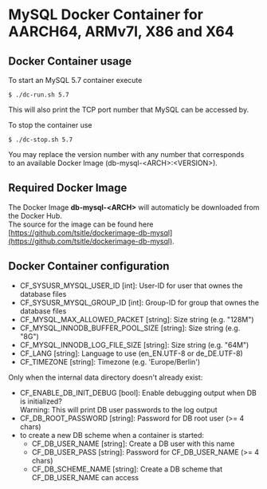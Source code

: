# MySQL Docker Container for AARCH64, ARMv7l, X86 and X64

## Docker Container usage
To start an MySQL 5.7 container execute

```
$ ./dc-run.sh 5.7

```

This will also print the TCP port number that MySQL can be accessed by.

To stop the container use

```
$ ./dc-stop.sh 5.7

```

You may replace the version number with any number that corresponds  
to an available Docker Image (db-mysql-\<ARCH\>:\<VERSION\>).

## Required Docker Image
The Docker Image **db-mysql-\<ARCH\>** will automaticly be downloaded from the Docker Hub.  
The source for the image can be found here [https://github.com/tsitle/dockerimage-db-mysql](https://github.com/tsitle/dockerimage-db-mysql).

## Docker Container configuration
- CF\_SYSUSR\_MYSQL\_USER\_ID [int]: User-ID for user that ownes the database files
- CF\_SYSUSR\_MYSQL\_GROUP\_ID [int]: Group-ID for group that ownes the database files
- CF\_MYSQL\_MAX\_ALLOWED\_PACKET [string]: Size string (e.g. "128M")
- CF\_MYSQL\_INNODB\_BUFFER\_POOL\_SIZE [string]: Size string (e.g. "8G")
- CF\_MYSQL\_INNODB\_LOG\_FILE\_SIZE [string]: Size string (e.g. "64M")
- CF\_LANG [string]: Language to use (en\_EN.UTF-8 or de\_DE.UTF-8)
- CF\_TIMEZONE [string]: Timezone (e.g. 'Europe/Berlin')

Only when the internal data directory doesn't already exist:

- CF\_ENABLE\_DB\_INIT\_DEBUG [bool]: Enable debugging output when DB is initialized?  
Warning: This will print DB user passwords to the log output
- CF\_DB\_ROOT\_PASSWORD [string]: Password for DB root user (>= 4 chars)
- to create a new DB scheme when a container is started:
	- CF\_DB\_USER\_NAME [string]: Create a DB user with this name
	- CF\_DB\_USER\_PASS [string]: Password for CF\_DB\_USER\_NAME (>= 4 chars)
	- CF\_DB\_SCHEME\_NAME [string]: Create a DB scheme that CF\_DB\_USER\_NAME can access
